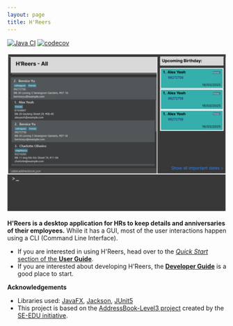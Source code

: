 ```yaml
---
layout: page
title: H'Reers
---
```


[![Java CI](https://github.com/AY2425S2-CS2103T-F12-4/tp/actions/workflows/gradle.yml/badge.svg)](https://github.com/AY2425S2-CS2103T-F12-4/tp/actions/workflows/gradle.yml)
[![codecov](https://codecov.io/gh/nus-cs2103-AY2425S2/tp/graph/badge.svg?token=WSB76KOM78)](https://codecov.io/gh/nus-cs2103-AY2425S2/tp)

![Ui](images/MockUI.png)

**H'Reers is a desktop application for HRs to keep details and anniversaries of their employees.** While it has a GUI, most of the user interactions happen using a CLI (Command Line Interface).

* If you are interested in using H'Reers, head over to the [_Quick Start_ section of the **User Guide**](https://ay2425s2-cs2103t-f12-4.github.io/tp/UserGuide.html).
* If you are interested about developing H'Reers, the [**Developer Guide**](https://ay2425s2-cs2103t-f12-4.github.io/tp/DeveloperGuide.html) is a good place to start.


**Acknowledgements**

* Libraries used: [JavaFX](https://openjfx.io/), [Jackson](https://github.com/FasterXML/jackson), [JUnit5](https://github.com/junit-team/junit5)
* This project is based on the [AddressBook-Level3 project](https://se-education.org/guides/conventions/java/intermediate.html) created by the [SE-EDU initiative](https://se-education.org).
